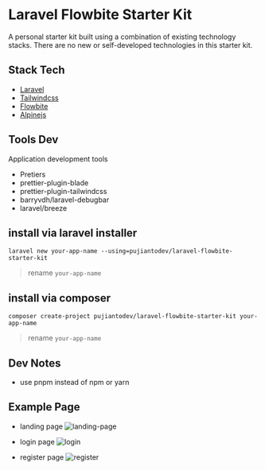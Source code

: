 # Laravel Flowbite Starter Kit

A personal starter kit built using a combination of existing technology stacks. There are no new or self-developed technologies in this starter kit.

## Stack Tech

- [Laravel](https://laravel.com/)
- [Tailwindcss](https://tailwindcss.com/)
- [Flowbite](https://flowbite.com/)
- [Alpinejs](https://alpinejs.dev/)

## Tools Dev

Application development tools

- Pretiers
- prettier-plugin-blade
- prettier-plugin-tailwindcss
- barryvdh/laravel-debugbar
- laravel/breeze

## install via laravel installer

```
laravel new your-app-name --using=pujiantodev/laravel-flowbite-starter-kit
```

> rename `your-app-name`

## install via composer

```
composer create-project pujiantodev/laravel-flowbite-starter-kit your-app-name
```

> rename `your-app-name`

## Dev Notes

- use pnpm instead of npm or yarn

## Example Page

- landing page
  ![landing-page](https://github.com/user-attachments/assets/f5eea2e2-1e48-42f1-b928-0c499fafa138)

- login page
  ![login](https://github.com/user-attachments/assets/e7c95506-dade-41bd-894b-a144edaba682)

- register page
  ![register](https://github.com/user-attachments/assets/1e3f248a-1409-4e3a-9b1e-4df130e5da72)
